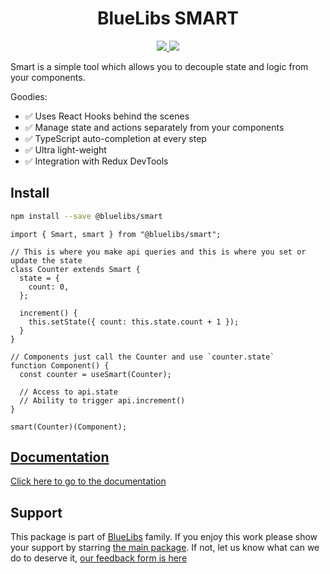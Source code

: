 <h1 align="center">BlueLibs SMART</h1>

<p align="center">
  <a href="https://travis-ci.org/bluelibs/smart">
    <img src="https://api.travis-ci.org/bluelibs/smart.svg?branch=master" />
  </a>
  
  <a href="https://coveralls.io/github/bluelibs/smart?branch=master">
    <img src="https://coveralls.io/repos/github/bluelibs/smart/badge.svg?branch=master" />
  </a>
</p>

Smart is a simple tool which allows you to decouple state and logic from your components.

Goodies:

- ✅ Uses React Hooks behind the scenes
- ✅ Manage state and actions separately from your components
- ✅ TypeScript auto-completion at every step
- ✅ Ultra light-weight
- ✅ Integration with Redux DevTools

## Install

```bash
npm install --save @bluelibs/smart
```

```tsx
import { Smart, smart } from "@bluelibs/smart";

// This is where you make api queries and this is where you set or update the state
class Counter extends Smart {
  state = {
    count: 0,
  };

  increment() {
    this.setState({ count: this.state.count + 1 });
  }
}

// Components just call the Counter and use `counter.state`
function Component() {
  const counter = useSmart(Counter);

  // Access to api.state
  // Ability to trigger api.increment()
}

smart(Counter)(Component);
```

## [Documentation](./DOCUMENTATION.md)

[Click here to go to the documentation](./DOCUMENTATION.md)

## Support

This package is part of [BlueLibs](https://www.bluelibs.com) family. If you enjoy this work please show your support by starring [the main package](https://github.com/bluelibs/bluelibs). If not, let us know what can we do to deserve it, [our feedback form is here](https://forms.gle/DTMg5Urgqey9QqLFA)
